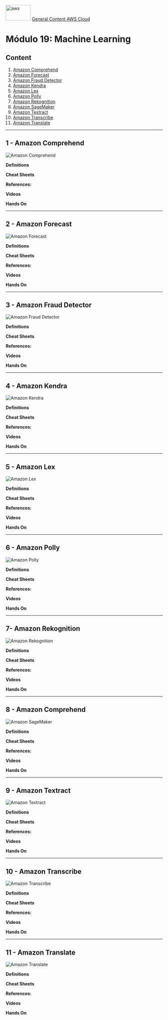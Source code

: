 <img src="../images/extra/banner_aws.svg" alt="aws" width=80 height=50 /> [General Content AWS Cloud][1]

[1]: https://github.com/weder96/aws-certification-learning

# Módulo 19: Machine Learning

## Content
1. <a href="#section-01"> Amazon Comprehend </a>
2. <a href="#section-02"> Amazon Forecast </a>
3. <a href="#section-03"> Amazon Fraud Detector </a>
4. <a href="#section-04"> Amazon Kendra </a>
5. <a href="#section-05"> Amazon Lex </a>
6. <a href="#section-06"> Amazon Polly </a>
7. <a href="#section-07"> Amazon Rekognition </a>
8. <a href="#section-08"> Amazon SageMaker </a>
9. <a href="#section-09"> Amazon Textract </a>
10. <a href="#section-10"> Amazon Transcribe </a>
11. <a href="#section-11"> Amazon Translate </a>


***************************************************************************************************
## <a id="section-01"></a> **1 - Amazon Comprehend**

![Amazon Comprehend](../images/Architecture-Service-Icons_01312022/Arch_Machine-Learning/64/Arch_Amazon-Comprehend_64.svg "Amazon Comprehend")

**Definitions**

**Cheat Sheets**

**References:**

**Videos**

**Hands On**

***************************************************************************************************
## <a id="section-02"></a> **2 - Amazon Forecast**

![Amazon Forecast](../images/Architecture-Service-Icons_01312022/Arch_Machine-Learning/64/Arch_Amazon-Forecast_64.svg "Amazon Forecast")

**Definitions**

**Cheat Sheets**

**References:**

**Videos**

**Hands On**
***************************************************************************************************
## <a id="section-03"></a> **3 - Amazon Fraud Detector**

![Amazon Fraud Detector](../images/Architecture-Service-Icons_01312022/Arch_Machine-Learning/64/Arch_Amazon-Fraud-Detector_64.svg "Amazon Fraud Detector")

**Definitions**

**Cheat Sheets**

**References:**

**Videos**

**Hands On**

***************************************************************************************************
## <a id="section-04"></a> **4 - Amazon Kendra**

![Amazon Kendra](../images/Architecture-Service-Icons_01312022/Arch_Machine-Learning/64/Arch_Amazon-Kendra_64.svg "Amazon Kendra")

**Definitions**

**Cheat Sheets**

**References:**

**Videos**

**Hands On**

***************************************************************************************************
## <a id="section-05"></a> **5 - Amazon Lex**

![Amazon Lex](../images/Architecture-Service-Icons_01312022/Arch_Machine-Learning/64/Arch_Amazon-Lex_64.svg "Amazon Lex")

**Definitions**

**Cheat Sheets**

**References:**

**Videos**

**Hands On**
***************************************************************************************************
## <a id="section-06"></a> **6 - Amazon Polly**

![Amazon Polly](../images/Architecture-Service-Icons_01312022/Arch_Machine-Learning/64/Arch_Amazon-Polly_64.svg "Polly")

**Definitions**

**Cheat Sheets**

**References:**

**Videos**

**Hands On**

***************************************************************************************************
## <a id="section-07"></a> **7- Amazon Rekognition**

![Amazon Rekognition](../images/Architecture-Service-Icons_01312022/Arch_Machine-Learning/64/Arch_Amazon-Rekognition_64.svg "Amazon Rekognition")

**Definitions**

**Cheat Sheets**

**References:**

**Videos**

**Hands On**

***************************************************************************************************
## <a id="section-08"></a> **8 - Amazon Comprehend**

![Amazon SageMaker](../images/Architecture-Service-Icons_01312022/Arch_Machine-Learning/64/Arch_Amazon-SageMaker_64.svg "Amazon SageMaker")

**Definitions**

**Cheat Sheets**

**References:**

**Videos**

**Hands On**
***************************************************************************************************
## <a id="section-09"></a> **9 - Amazon Textract**

![Amazon Textract](../images/Architecture-Service-Icons_01312022/Arch_Machine-Learning/64/Arch_Amazon-Textract_64.svg "Amazon Textract")

**Definitions**

**Cheat Sheets**

**References:**

**Videos**

**Hands On**
***************************************************************************************************
## <a id="section-10"></a> **10 - Amazon Transcribe**

![Amazon Transcribe](../images/Architecture-Service-Icons_01312022/Arch_Machine-Learning/64/Arch_Amazon-Transcribe_64.svg "Amazon Transcribe")

**Definitions**

**Cheat Sheets**

**References:**

**Videos**

**Hands On**
***************************************************************************************************
## <a id="section-11"></a> **11 - Amazon Translate**

![Amazon Translate](../images/Architecture-Service-Icons_01312022/Arch_Machine-Learning/64/Arch_Amazon-Translate_64.svg "Amazon Translate")

**Definitions**

**Cheat Sheets**

**References:**

**Videos**

**Hands On**